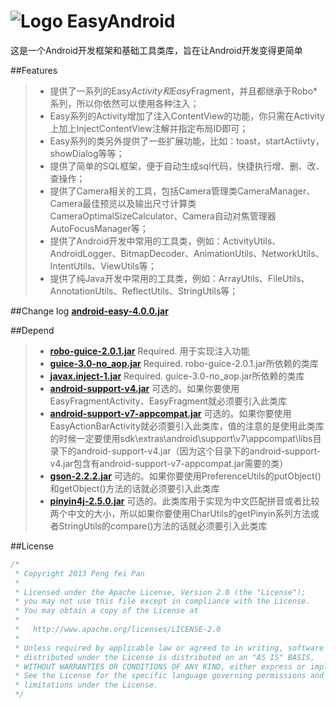 # ![Logo](https://github.com/ixiaopan/EasyAndroid/raw/master/res/drawable-mdpi/ic_launcher.png) EasyAndroid

这是一个Android开发框架和基础工具类库，旨在让Android开发变得更简单

##Features
>* 提供了一系列的Easy*Activity和Easy*Fragment，并且都继承于Robo*系列，所以你依然可以使用各种注入；
>* Easy系列的Activity增加了注入ContentView的功能，你只需在Activity上加上InjectContentView注解并指定布局ID即可；
>* Easy系列的类另外提供了一些扩展功能，比如：toast，startActiivty，showDialog等等；
>* 提供了简单的SQL框架，便于自动生成sql代码，快捷执行增、删、改、查操作；
>* 提供了Camera相关的工具，包括Camera管理类CameraManager、Camera最佳预览以及输出尺寸计算类CameraOptimalSizeCalculator、Camera自动对焦管理器AutoFocusManager等；
>* 提供了Android开发中常用的工具类，例如：ActivityUtils、AndroidLogger、BitmapDecoder、AnimationUtils、NetworkUtils、IntentUtils、ViewUtils等；
>* 提供了纯Java开发中常用的工具类，例如：ArrayUtils、FileUtils、AnnotationUtils、ReflectUtils、StringUtils等；

##Change log
**[android-easy-4.0.0.jar](https://github.com/xiaopansky/EasyAndroid/raw/master/releases/android-easy-4.0.0.jar)**

##Depend
>* **[robo-guice-2.0.1.jar](https://github.com/xiaopansky/EasyAndroid/raw/master/libs/robo-guice-2.0.1.jar)** Required. 用于实现注入功能
>* **[guice-3.0-no_aop.jar](https://github.com/xiaopansky/EasyAndroid/raw/master/libs/guice-3.0-no_aop.jar)** Required. robo-guice-2.0.1.jar所依赖的类库
>* **[javax.inject-1.jar](https://github.com/xiaopansky/EasyAndroid/raw/master/libs/javax.inject-1.jar)** Required. guice-3.0-no_aop.jar所依赖的类库
>* **[android-support-v4.jar](https://github.com/xiaopansky/EasyAndroid/raw/master/libs/android-support-v4.jar)** 可选的。如果你要使用EasyFragmentActivity、EasyFragment就必须要引入此类库
>* **[android-support-v7-appcompat.jar](https://github.com/xiaopansky/EasyAndroid/raw/master/libs/android-support-v7-appcompat.jar)**
可选的。如果你要使用EasyActionBarActivity就必须要引入此类库，值的注意的是使用此类库的时候一定要使用sdk\extras\android\support\v7\appcompat\libs目录下的android-support-v4.jar（因为这个目录下的android-support-v4.jar包含有android-support-v7-appcompat.jar需要的类）
>* **[gson-2.2.2.jar](https://github.com/xiaopansky/EasyAndroid/raw/master/libs/gson-2.2.2.jar)** 可选的。如果你要使用PreferenceUtils的putObject()和getObject()方法的话就必须要引入此类库
>* **[pinyin4j-2.5.0.jar](https://github.com/xiaopansky/EasyAndroid/raw/master/libs/pinyin4j-2.5.0.jar)** 可选的。此类库用于实现为中文匹配拼音或者比较两个中文的大小，所以如果你要使用CharUtils的getPinyin系列方法或者StringUtils的compare()方法的话就必须要引入此类库

##License
```java
/*
 * Copyright 2013 Peng fei Pan
 * 
 * Licensed under the Apache License, Version 2.0 (the "License");
 * you may not use this file except in compliance with the License.
 * You may obtain a copy of the License at
 * 
 *   http://www.apache.org/licenses/LICENSE-2.0
 * 
 * Unless required by applicable law or agreed to in writing, software
 * distributed under the License is distributed on an "AS IS" BASIS,
 * WITHOUT WARRANTIES OR CONDITIONS OF ANY KIND, either express or implied.
 * See the License for the specific language governing permissions and
 * limitations under the License.
 */
```